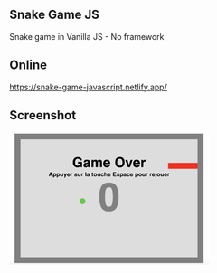 ## Snake Game JS

Snake game in Vanilla JS - No framework

## Online

https://snake-game-javascript.netlify.app/

## Screenshot

<img src="https://github.com/se4astien/snake-game-js/blob/master/snake-game.png" alt="snake game" width="70%" />
